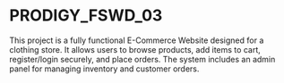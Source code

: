 # PRODIGY_FSWD_03
This project is a fully functional E-Commerce Website designed for a clothing store. It allows users to browse products, add items to cart, register/login securely, and place orders. The system includes an admin panel for managing inventory and customer orders. 
